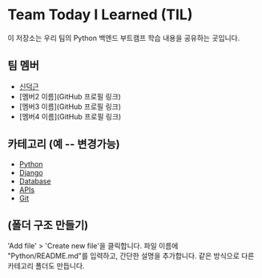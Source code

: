 # Team Today I Learned (TIL)

이 저장소는 우리 팀의 Python 백엔드 부트캠프 학습 내용을 공유하는 곳입니다.

## 팀 멤버
- [신덕근](https://github.com/shindeokgeun)
- [멤버2 이름](GitHub 프로필 링크)
- [멤버3 이름](GitHub 프로필 링크)
- [멤버4 이름](GitHub 프로필 링크)

## 카테고리 (예 -- 변경가능)
- [Python](Python/)
- [Django](Django/)
- [Database](Database/)
- [APIs](APIs/)
- [Git](Git/)

## (폴더 구조 만들기)

'Add file' > 'Create new file'을 클릭합니다.
파일 이름에 "Python/README.md"를 입력하고, 간단한 설명을 추가합니다.
같은 방식으로 다른 카테고리 폴더도 만듭니다.
